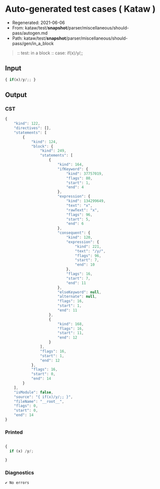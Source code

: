# Auto-generated test cases ( Kataw )
- Regenerated: 2021-06-06
- From: kataw/test/__snapshot__/parser/miscellaneous/should-pass/autogen.md
- Path: kataw/test/__snapshot__/parser/miscellaneous/should-pass/gen/in_a_block
> :: test: in a block
> :: case: if(x)/y/;;
## Input

`````js
{ if(x)/y/;; }
`````
## Output

### CST

```javascript
{
    "kind": 122,
    "directives": [],
    "statements": [
        {
            "kind": 124,
            "block": {
                "kind": 249,
                "statements": [
                    {
                        "kind": 164,
                        "ifKeyword": {
                            "kind": 37757019,
                            "flags": 80,
                            "start": 1,
                            "end": 4
                        },
                        "expression": {
                            "kind": 134299649,
                            "text": "x",
                            "rawText": "x",
                            "flags": 96,
                            "start": 5,
                            "end": 6
                        },
                        "consequent": {
                            "kind": 120,
                            "expression": {
                                "kind": 221,
                                "text": "/y/",
                                "flags": 96,
                                "start": 7,
                                "end": 10
                            },
                            "flags": 16,
                            "start": 7,
                            "end": 11
                        },
                        "elseKeyword": null,
                        "alternate": null,
                        "flags": 16,
                        "start": 1,
                        "end": 11
                    },
                    {
                        "kind": 168,
                        "flags": 16,
                        "start": 11,
                        "end": 12
                    }
                ],
                "flags": 16,
                "start": 1,
                "end": 12
            },
            "flags": 16,
            "start": 0,
            "end": 14
        }
    ],
    "isModule": false,
    "source": "{ if(x)/y/;; }",
    "fileName": "__root__",
    "flags": 0,
    "start": 0,
    "end": 14
}
```

### Printed

```javascript

{
  if (x) /y/;

}
```

### Diagnostics

```javascript
✔ No errors
```

